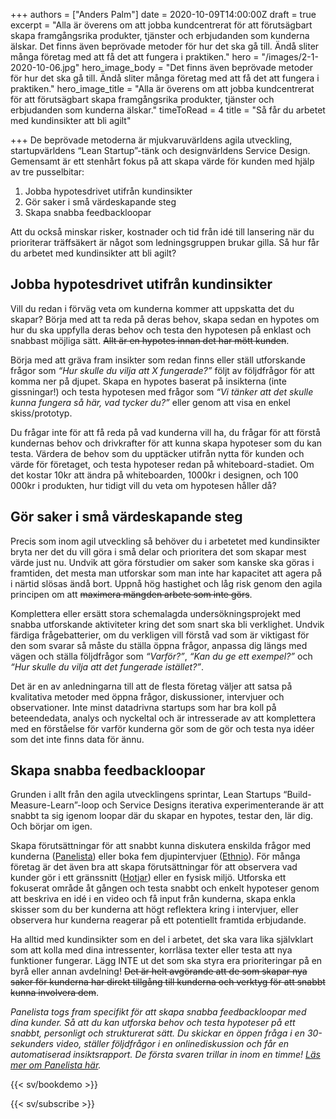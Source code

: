 +++
authors = ["Anders Palm"]
date = 2020-10-09T14:00:00Z
draft = true
excerpt = "Alla är överens om att jobba kundcentrerat för att förutsägbart skapa framgångsrika produkter, tjänster och erbjudanden som kunderna älskar. Det finns även beprövade metoder för hur det ska gå till. Ändå sliter många företag med att få det att fungera i praktiken."
hero = "/images/2-1-2020-10-06.jpg"
hero_image_body = "Det finns även beprövade metoder för hur det ska gå till. Ändå sliter många företag med att få det att fungera i praktiken."
hero_image_title = "Alla är överens om att jobba kundcentrerat för att förutsägbart skapa framgångsrika produkter, tjänster och erbjudanden som kunderna älskar."
timeToRead = 4
title = "Så får du arbetet med kundinsikter att bli agilt"

+++
De beprövade metoderna är mjukvaruvärldens agila utveckling, startupvärldens “Lean Startup”-tänk och designvärldens Service Design. Gemensamt är ett stenhårt fokus på att skapa värde för kunden med hjälp av tre pusselbitar:

1. Jobba hypotesdrivet utifrån kundinsikter
2. Gör saker i små värdeskapande steg
3. Skapa snabba feedbackloopar

Att du också minskar risker, kostnader och tid från idé till lansering när du prioriterar träffsäkert är något som ledningsgruppen brukar gilla. Så hur får du arbetet med kundinsikter att bli agilt?

## Jobba hypotesdrivet utifrån kundinsikter
Vill du redan i förväg veta om kunderna kommer att uppskatta det du skapar? Börja med att ta reda på deras behov, skapa sedan en hypotes om hur du ska uppfylla deras behov och testa den hypotesen på enklast och snabbast möjliga sätt. ~~Allt är en hypotes innan det har mött kunden~~.

Börja med att gräva fram insikter som redan finns eller ställ utforskande frågor som _“Hur skulle du vilja att X fungerade?”_ följt av följdfrågor för att komma ner på djupet. Skapa en hypotes baserat på insikterna (inte gissningar!) och testa hypotesen med frågor som _“Vi tänker att det skulle kunna fungera så här, vad tycker du?”_ eller genom att visa en enkel skiss/prototyp.

Du frågar inte för att få reda på vad kunderna vill ha, du frågar för att förstå kundernas behov och drivkrafter för att kunna skapa hypoteser som du kan testa. Värdera de behov som du upptäcker utifrån nytta för kunden och värde för företaget, och testa hypoteser redan på whiteboard-stadiet. Om det kostar 10kr att ändra på whiteboarden, 1000kr i designen, och 100 000kr i produkten, hur tidigt vill du veta om hypotesen håller då?

## Gör saker i små värdeskapande steg
Precis som inom agil utveckling så behöver du i arbetetet med kundinsikter bryta ner det du vill göra i små delar och prioritera det som skapar mest värde just nu. Undvik att göra förstudier om saker som kanske ska göras i framtiden, det mesta man utforskar som man inte har kapacitet att agera på i närtid slösas ändå bort. Uppnå hög hastighet och låg risk genom den agila principen om att ~~maximera mängden arbete som inte görs~~.

Komplettera eller ersätt stora schemalagda undersökningsprojekt med snabba utforskande aktiviteter kring det som snart ska bli verklighet. Undvik färdiga frågebatterier, om du verkligen vill förstå vad som är viktigast för den som svarar så måste du ställa öppna frågor, anpassa dig längs med vägen och ställa följdfrågor som _“Varför?”_, _“Kan du ge ett exempel?”_ och _“Hur skulle du vilja att det fungerade istället?”_. 

Det är en av anledningarna till att de flesta företag väljer att satsa på kvalitativa metoder med öppna frågor, diskussioner, intervjuer och observationer. Inte minst datadrivna startups som har bra koll på beteendedata, analys och nyckeltal och är intresserade av att komplettera med en förståelse för varför kunderna gör som de gör och testa nya idéer som det inte finns data för ännu.

## Skapa snabba feedbackloopar
Grunden i allt från den agila utvecklingens sprintar, Lean Startups “Build-Measure-Learn”-loop och Service Designs iterativa experimenterande är att snabbt ta sig igenom loopar där du skapar en hypotes, testar den, lär dig. Och börjar om igen.

Skapa förutsättningar för att snabbt kunna diskutera enskilda frågor med kunderna ([Panelista](https://panelista.com "Panelista")) eller boka fem djupintervjuer ([Ethnio](https://ethn.io "Ethnio")). För många företag är det även bra att skapa förutsättningar för att observera vad kunder gör i ett gränssnitt ([Hotjar](https://hotjar.com "Hotjar")) eller en fysisk miljö. Utforska ett fokuserat område åt gången och testa snabbt och enkelt hypoteser genom att beskriva en idé i en video och få input från kunderna, skapa enkla skisser som du ber kunderna att högt reflektera kring i intervjuer, eller observera hur kunderna reagerar på ett potentiellt framtida erbjudande. 

Ha alltid med kundinsikter som en del i arbetet, det ska vara lika självklart som att kolla med dina intressenter, korrläsa texter eller testa att nya funktioner fungerar. Lägg INTE ut det som ska styra era prioriteringar på en byrå eller annan avdelning! ~~Det är helt avgörande att de som skapar nya saker för kunderna har direkt tillgång till kunderna och verktyg för att snabbt kunna involvera dem~~. 

_Panelista togs fram specifikt för att skapa snabba feedbackloopar med dina kunder. Så att du kan utforska behov och testa hypoteser på ett snabbt, personligt och strukturerat sätt. Du skickar en öppen fråga i en 30-sekunders video, ställer följdfrågor i en onlinediskussion och får en automatiserad insiktsrapport. De första svaren trillar in inom en timme! [Läs mer om Panelista här](https://panelista.com "Panelista")._

{{< sv/bookdemo >}}

{{< sv/subscribe >}}